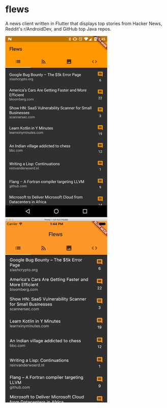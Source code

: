# flews
A news client written in Flutter that displays top stories from Hacker News, Reddit's r/AndroidDev, and GitHub top 
Java repos.

<img src="images/flews-android.png" width="320"> <img src="images/flews-ios.png" width="320">
